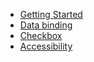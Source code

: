 * [Getting Started](drop-down-tree/getting-started.md)
* [Data binding](drop-down-tree/data-binding.md)
* [Checkbox](drop-down-tree/checkbox.md)
* [Accessibility](drop-down-tree/accessibility.md)